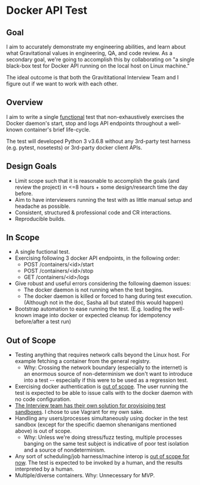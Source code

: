# Docker API Test

## Goal
I aim to accurately demonstrate my engineering abilities, and learn about
what Gravitational values in engineering, QA, and code review.  As a
secondary goal, we're going to accomplish this by collaborating on "a single
black-box test for Docker API running on the local host on Linux machine."

The ideal outcome is that both the Gravititational Interview Team and I figure
out if we want to work with each other.

## Overview
I aim to write a single [functional](https://en.wikipedia.org/wiki/Functional_testing)
test that non-exhaustively exercises the Docker daemon's start, stop and logs
API endpoints throughout a well-known container's brief life-cycle.

The test will developed Python 3 v3.6.8 without any 3rd-party test harness
(e.g. pytest, nosetests) or 3rd-party docker client APIs.

## Design Goals
* Limit scope such that it is reasonable to accomplish the goals (and review
the project) in <=8 hours + some design/research time the day before.
* Aim to have interviewers running the test with as little manual setup and
headache as possible.
* Consistent, structured & professional code and CR interactions.
* Reproducible builds.

## In Scope
* A single fuctional test.
* Exercising following 3 docker API endpoints, in the following order:
  * POST /containers/&lt;id&gt;/start
  * POST /containers/&lt;id&gt;/stop
  * GET /containers/&lt;id&gt;/logs
* Give robust and useful errors considering the following daemon issues:
  * The docker daemon is not running when the test begins.
  * The docker daemon is killed or forced to hang during test execution.
   (Although not in the doc, Sasha all but stated this would happen)
* Bootstrap automation to ease running the test. (E.g. loading the well-known
image into docker or expected cleanup for idempotency before/after a test run)


## Out of Scope
* Testing anything that requires network calls beyond the Linux host. For
example fetching a container from the general registry.
  * Why: Crossing the network boundary (especially to the internet) is an
enormous source of non-determinism we don't want to introduce into a test --
especially if this were to be used as a regression test.
* Exercising docker authentication is [out of scope](https://getgravity.slack.com/archives/GPD552ALE/p1571082899008900).
The user running the test is expected to be able to issue calls with to the
docker daemon with no code configuration.
* [The Interview team has their own solution for provisioing test sandboxes](https://getgravity.slack.com/archives/GPD552ALE/p1571082456004500).
I chose to use Vagrant for my own sake.
* Handling any users/processes simultaneously using docker in the test sandbox
(except for the specific daemon shenanigans mentioned above) is out of scope.
  * Why: Unless we're doing stress/fuzz testing, multiple processes banging on the
same test subject is indicative of poor test isolation and a source of
nondeterminism.
* Any sort of scheduling/job harness/machine interop is
[out of scope for now](https://getgravity.slack.com/archives/GPD552ALE/p1571082891008600).
The test is expected to be invoked by a human, and the results interpreted by
a human.
* Multiple/diverse containers. Why: Unnecessary for MVP.
